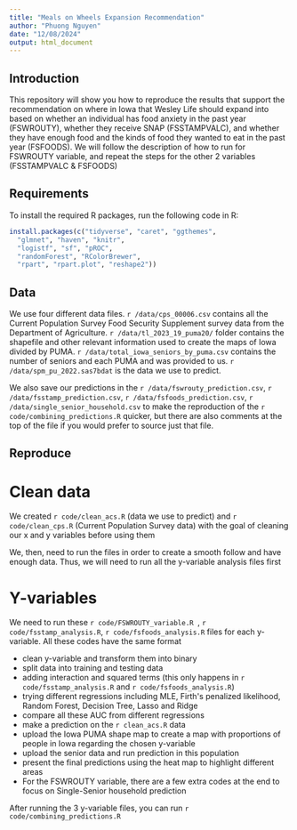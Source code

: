 ```yaml
---
title: "Meals on Wheels Expansion Recommendation"
author: "Phuong Nguyen"
date: "12/08/2024"
output: html_document
---
```


## Introduction
This repository will show you how to reproduce the results that support the recommendation on where in Iowa that Wesley Life should expand into based on whether an individual has food anxiety in the past year (FSWROUTY), whether they receive SNAP (FSSTAMPVALC), and whether they have enough food and the kinds of food they wanted to eat in the past year (FSFOODS). We will follow the description of how to run for FSWROUTY variable, and repeat the steps for the other 2 variables (FSSTAMPVALC & FSFOODS)

## Requirements
To install the required R packages, run the following code in R:

```r
install.packages(c("tidyverse", "caret", "ggthemes", 
  "glmnet", "haven", "knitr", 
  "logistf", "sf", "pROC", 
  "randomForest", "RColorBrewer", 
  "rpart", "rpart.plot", "reshape2"))
```

## Data

We use four different data files. 
```r /data/cps_00006.csv``` contains all the Current Population Survey Food Security Supplement survey data from the Department of Agriculture. 
```r /data/tl_2023_19_puma20/``` folder contains the shapefile and other relevant information used to create the maps of Iowa divided by PUMA. 
```r /data/total_iowa_seniors_by_puma.csv``` contains the number of seniors and each PUMA and was provided to us. 
```r /data/spm_pu_2022.sas7bdat``` is the data we use to predict.

We also save our predictions in the ```r /data/fswrouty_prediction.csv```, ```r /data/fsstamp_prediction.csv```, ```r /data/fsfoods_prediction.csv```, ```r /data/single_senior_household.csv```
to make the reproduction of the ```r code/combining_predictions.R``` quicker, but there are also comments at the top of the file if you would prefer to source just that file.

## Reproduce 

# Clean data
We created ```r code/clean_acs.R``` (data we use to predict) and ```r code/clean_cps.R``` (Current Population Survey data) with the goal of cleaning our x and y variables before using them

We, then, need to run the files in order to create a smooth follow and have enough data. Thus, we will need to run all the y-variable analysis files first

# Y-variables
We need to run these ```r code/FSWROUTY_variable.R ```, ```r code/fsstamp_analysis.R```, ```r code/fsfoods_analysis.R``` files for each y-variable. 
All these codes have the same format
* clean y-variable and transform them into binary
* split data into training and testing data
* adding interaction and squared terms (this only happens in ```r code/fsstamp_analysis.R``` and ```r code/fsfoods_analysis.R```)
* trying different regressions including MLE, Firth's penalized likelihood, Random Forest, Decision Tree, Lasso and Ridge
* compare all these AUC from different regressions
* make a prediction on the ```r clean_acs.R``` data
* upload the Iowa PUMA shape map to create a map with proportions of people in Iowa regarding the chosen y-variable
* upload the senior data and run prediction in this population
* present the final predictions using the heat map to highlight different areas
* For the FSWROUTY variable, there are a few extra codes at the end to focus on Single-Senior household prediction

After running the 3 y-variable files, you can run ```r code/combining_predictions.R```



